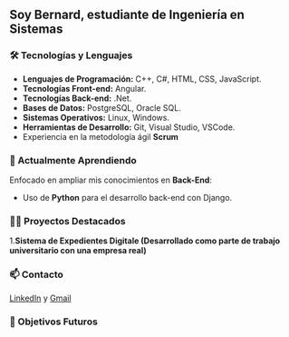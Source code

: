 ## Soy Bernard, estudiante de Ingeniería en Sistemas 


### 🛠️ Tecnologías y Lenguajes 

- **Lenguajes de Programación:** C++, C#, HTML, CSS, JavaScript.
- **Tecnologías Front-end:** Angular.
- **Tecnologías Back-end:** .Net.
- **Bases de Datos:** PostgreSQL, Oracle SQL.
- **Sistemas Operativos:** Linux, Windows.
- **Herramientas de Desarrollo:** Git, Visual Studio, VSCode.
- Experiencia en la metodología ágil **Scrum**


### 🌱 Actualmente Aprendiendo

Enfocado en ampliar mis conocimientos en **Back-End**:

- Uso de **Python** para el desarrollo back-end con Django.

### 👨‍💻 Proyectos Destacados

1.**Sistema de Expedientes Digitale (Desarrollado como parte de trabajo universitario con una empresa real)**

### 📫 Contacto

[LinkedIn](https://www.linkedin.com/in/bernard-gonz%C3%A1lez-castro/) y [Gmail](mailto:bernard06g@gmail.com)


### 🚀 Objetivos Futuros




